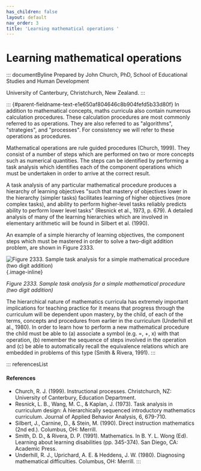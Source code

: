 ```yaml
---
has_children: false
layout: default
nav_order: 3
title: 'Learning mathematical operations '
---
```

# Learning mathematical operations 


::: documentByline
Prepared by John Church, PhD, School of Educational Studies and Human
Development

University of Canterbury, Christchurch, New Zealand.
:::

::: {#parent-fieldname-text-e1e650af804646c8b904fefd5b33d80f}
In addition to mathematical concepts, maths curricula also contain
numerous calculation procedures. These calculation procedures are most
commonly referred to as operations. They are also referred to as
"algorithms", "strategies", and "processes". For consistency we will
refer to these operations as procedures.

Mathematical operations are rule guided procedures (Church, 1999). They
consist of a number of steps which are performed on two or more concepts
such as numerical quantities. The steps can be identified by performing
a task analysis which identifies each of the component operations which
must be undertaken in order to arrive at the correct result.

A task analysis of any particular mathematical procedure produces a
hierarchy of learning objectives "such that mastery of objectives lower
in the hierarchy (simpler tasks) facilitates learning of higher
objectives (more complex tasks), and ability to perform higher-level
tasks reliably predicts ability to perform lower level tasks" (Resnick
et al., 1973, p. 679). A detailed analysis of many of the learning
hierarchies which are involved in elementary arithmetic will be found in
Silbert et al. (1990).

An example of a simple hierarchy of learning objectives, the component
steps which must be mastered in order to solve a two-digit addition
problem, are shown in Figure 2333.

![Figure 2333. Sample task analysis for a simple mathematical procedure
(two digit
addition)](../../../../../../assets/images/TECKSFig2333.png "Figure 2333. Sample task analysis for a simple mathematical procedure (two digit addition)"){.image-inline}

*Figure 2333. Sample task analysis for a simple mathematical procedure
(two digit addition)*

The hierarchical nature of mathematics curricula has extremely important
implications for teaching practice for it means that progress through
the curriculum will be dependent upon mastery, by the child, of each of
the terms, concepts and procedures from earlier in the curriculum
(Underhill et al., 1980). In order to learn how to perform a new
mathematical procedure the child must be able to (a) associate a symbol
(e.g. =, +, x) with that operation, (b) remember the sequence of steps
involved in the operation and (c) be able to automatically recall the
equivalence relations which are embedded in problems of this type (Smith
& Rivera, 1991).
:::

::: referencesList
#### References

-   Church, R. J. (1999). Instructional processes. Christchurch, NZ:
    University of Canterbury, Education Department.
-   Resnick, L. B., Wang, M. C., & Kaplan, J. (1973). Task analysis in
    curriculum design: A hierarchically sequenced introductory
    mathematics curriculum. Journal of Applied Behavior Analysis, 6,
    679-710.
-   Silbert, J., Carnine, D., & Stein, M. (1990). Direct instruction
    mathematics (2nd ed.). Columbus, OH: Merrill.
-   Smith, D. D., & Rivera, D. P. (1991). Mathematics. In B. Y. L. Wong
    (Ed). Learning about learning disabilities (pp. 345-374). San Diego,
    CA: Academic Press.
-   Underhill, R. J., Uprichard, A. E. & Heddens, J. W. (1980).
    Diagnosing mathematical difficulties. Columbus, OH: Merrill.
:::
